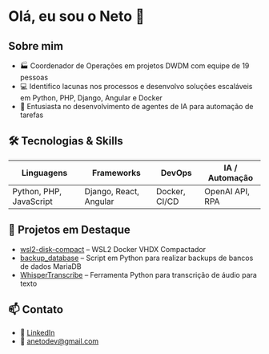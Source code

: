 # Olá, eu sou o Neto 👋

## Sobre mim
- 🏭 Coordenador de Operações em projetos DWDM com equipe de 19 pessoas
- 💻 Identifico lacunas nos processos e desenvolvo soluções escaláveis em Python, PHP, Django, Angular e Docker
- 🤖 Entusiasta no desenvolvimento de agentes de IA para automação de tarefas

## 🛠️ Tecnologias & Skills
| Linguagens               | Frameworks           | DevOps        | IA / Automação       |
|--------------------------|----------------------|---------------|----------------------|
| Python, PHP, JavaScript | Django, React, Angular | Docker, CI/CD | OpenAI API, RPA      |

## 🔗 Projetos em Destaque
- [wsl2-disk-compact](https://github.com/aneto10/wsl2-disk-compact) – WSL2 Docker VHDX Compactador
- [backup_database](https://github.com/aneto10/backup_database) – Script em Python para realizar backups de bancos de dados MariaDB
- [WhisperTranscribe](https://github.com/aneto10/WhisperTranscribe) – Ferramenta Python para transcrição de áudio para texto

## 📫 Contato
- 🔗 [LinkedIn](https://www.linkedin.com/in/alcides-neto-07a11821/)  
- 📧 anetodev@gmail.com
